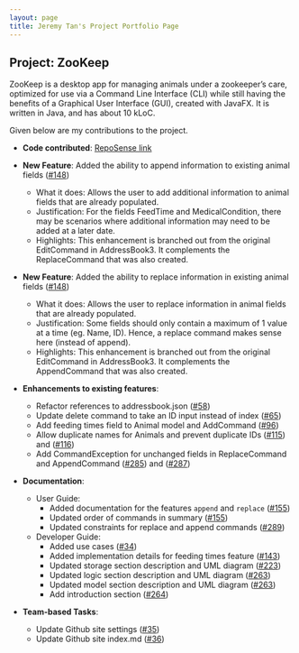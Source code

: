 ```yaml
---
layout: page
title: Jeremy Tan's Project Portfolio Page
---
```


## Project: ZooKeep

ZooKeep is a desktop app for managing animals under a zookeeper’s care, optimized for use via a Command Line Interface (CLI) while still having the benefits of a Graphical User Interface (GUI), created with JavaFX. It is written in Java, and has about 10 kLoC.

Given below are my contributions to the project.

* **Code contributed**: [RepoSense link](https://nus-cs2103-ay2021s1.github.io/tp-dashboard/#breakdown=true&search=koonweee)

* **New Feature**: Added the ability to append information to existing animal fields ([\#148](https://github.com/AY2021S1-CS2103T-W15-4/tp/pull/148))
  * What it does: Allows the user to add additional information to animal fields that are already populated.
  * Justification: For the fields FeedTime and MedicalCondition, there may be scenarios where additional information may need to be added at a later date.
  * Highlights: This enhancement is branched out from the original EditCommand in AddressBook3. It complements the ReplaceCommand that was also created.

* **New Feature**: Added the ability to replace information in existing animal fields ([\#148](https://github.com/AY2021S1-CS2103T-W15-4/tp/pull/148))
  * What it does: Allows the user to replace information in animal fields that are already populated.
  * Justification: Some fields should only contain a maximum of 1 value at a time (eg. Name, ID). Hence, a replace command makes sense here (instead of append).
  * Highlights: This enhancement is branched out from the original EditCommand in AddressBook3. It complements the AppendCommand that was also created.

* **Enhancements to existing features**:
  * Refactor references to addressbook.json ([\#58](https://github.com/AY2021S1-CS2103T-W15-4/tp/pull/58))
  * Update delete command to take an ID input instead of index ([\#65](https://github.com/AY2021S1-CS2103T-W15-4/tp/pull/65))
  * Add feeding times field to Animal model and AddCommand ([\#96](https://github.com/AY2021S1-CS2103T-W15-4/tp/pull/96))
  * Allow duplicate names for Animals and prevent duplicate IDs ([\#115](https://github.com/AY2021S1-CS2103T-W15-4/tp/pull/115)) and ([\#116](https://github.com/AY2021S1-CS2103T-W15-4/tp/pull/116))
  * Add CommandException for unchanged fields in ReplaceCommand and AppendCommand ([\#285](https://github.com/AY2021S1-CS2103T-W15-4/tp/pull/285)) and ([\#287](https://github.com/AY2021S1-CS2103T-W15-4/tp/pull/287))

* **Documentation**:
  * User Guide:
    * Added documentation for the features `append` and `replace` ([\#155](https://github.com/AY2021S1-CS2103T-W15-4/tp/pull/155))
    * Updated order of commands in summary ([\#155](https://github.com/AY2021S1-CS2103T-W15-4/tp/pull/155))
    * Updated constraints for replace and append commands ([\#289](https://github.com/AY2021S1-CS2103T-W15-4/tp/pull/289))
  * Developer Guide:
    * Added use cases ([\#34](https://github.com/AY2021S1-CS2103T-W15-4/tp/pull/84))
    * Added implementation details for feeding times feature ([\#143](https://github.com/AY2021S1-CS2103T-W15-4/tp/pull/143))
    * Updated storage section description and UML diagram ([\#223](https://github.com/AY2021S1-CS2103T-W15-4/tp/pull/223))
    * Updated logic section description and UML diagram ([\#263](https://github.com/AY2021S1-CS2103T-W15-4/tp/pull/263))
    * Updated model section description and UML diagram ([\#263](https://github.com/AY2021S1-CS2103T-W15-4/tp/pull/263))
    * Add introduction section ([\#264](https://github.com/AY2021S1-CS2103T-W15-4/tp/pull/264))

* **Team-based Tasks**:
  * Update Github site settings ([\#35](https://github.com/AY2021S1-CS2103T-W15-4/tp/pull/35))
  * Update Github site index.md ([\#36](https://github.com/AY2021S1-CS2103T-W15-4/tp/pull/36))

